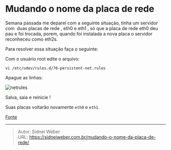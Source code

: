 # Mudando o nome da placa de rede

Semana passada me deparei com a seguinte situação, tinha um servidor com  duas placas de rede , eth0 e eth1 , só que a placa de rede eth0 deu pau e foi trocada, porem, quando foi instalada a nova placa o servidor reconheceu como eth2s.

Para resolver essa situação faça o seguinte:

Com o usuário root edite o arquivo:

```shell
vi /etc/udev/rules.d/70-persistent-net.rules
```

Apague as linhas:

![netrules](http://ediomaico.files.wordpress.com/2011/03/70-persistent-net-rules.jpg)

Salva, saia e reinicie !

Suas placas voltarão novamente `eth0` e `eth1`.

[Fonte](http://ediomaico.wordpress.com/2011/03/21/mudando-o-nome-da-placa-de-rede/)

---

> Autor: Sidnei Weber  
> URL: https://sidneiweber.com.br/mudando-o-nome-da-placa-de-rede/  

